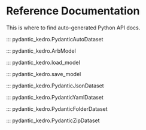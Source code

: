 # Reference Documentation

This is where to find auto-generated Python API docs.

<!-- User-focused API -->

::: pydantic_kedro.PydanticAutoDataset

::: pydantic_kedro.ArbModel

::: pydantic_kedro.load_model

::: pydantic_kedro.save_model

<!-- For simple models -->

::: pydantic_kedro.PydanticJsonDataset

::: pydantic_kedro.PydanticYamlDataset

<!-- For arbitrary models -->

::: pydantic_kedro.PydanticFolderDataset

::: pydantic_kedro.PydanticZipDataset
